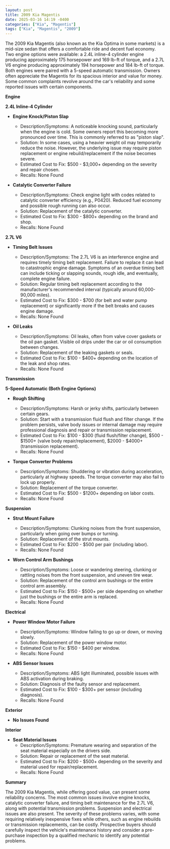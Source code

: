 ```yaml
---
layout: post
title: 2009 Kia Magentis
date: 2025-03-16 14:19 -0400
categories: ["Kia", "Magentis"]
tags: ["Kia", "Magentis", "2009"]
---
```

The 2009 Kia Magentis (also known as the Kia Optima in some markets) is a mid-size sedan that offers a comfortable ride and decent fuel economy. Two engine options were available: a 2.4L inline-4 cylinder engine producing approximately 175 horsepower and 169 lb-ft of torque, and a 2.7L V6 engine producing approximately 194 horsepower and 184 lb-ft of torque. Both engines were paired with a 5-speed automatic transmission. Owners often appreciate the Magentis for its spacious interior and value for money. Some common complaints revolve around the car's reliability and some reported issues with certain components.

**Engine**

**2.4L Inline-4 Cylinder**

*   **Engine Knock/Piston Slap**
    *   Description/Symptoms: A noticeable knocking sound, particularly when the engine is cold. Some owners report this becoming more pronounced over time. This is commonly referred to as "piston slap".
    *   Solution: In some cases, using a heavier weight oil may temporarily reduce the noise. However, the underlying issue may require piston replacement or engine rebuild/replacement if the noise becomes severe.
    *   Estimated Cost to Fix: $500 - $3,000+ depending on the severity and repair chosen.
    * Recalls: None Found

*   **Catalytic Converter Failure**
    *   Description/Symptoms: Check engine light with codes related to catalytic converter efficiency (e.g., P0420). Reduced fuel economy and possible rough running can also occur.
    *   Solution: Replacement of the catalytic converter.
    *   Estimated Cost to Fix: $300 - $800+ depending on the brand and shop.
    * Recalls: None Found

**2.7L V6**

*   **Timing Belt Issues**
    *   Description/Symptoms: The 2.7L V6 is an interference engine and requires timely timing belt replacement. Failure to replace it can lead to catastrophic engine damage. Symptoms of an overdue timing belt can include ticking or slapping sounds, rough idle, and eventually, complete engine failure.
    *   Solution: Regular timing belt replacement according to the manufacturer's recommended interval (typically around 60,000-90,000 miles).
    *   Estimated Cost to Fix: $300 - $700 (for belt and water pump replacement) or significantly more if the belt breaks and causes engine damage.
    * Recalls: None Found

*   **Oil Leaks**
    *   Description/Symptoms: Oil leaks, often from valve cover gaskets or the oil pan gasket. Visible oil drips under the car or oil consumption between changes.
    *   Solution: Replacement of the leaking gaskets or seals.
    *   Estimated Cost to Fix: $100 - $400+ depending on the location of the leak and shop rates.
    * Recalls: None Found

**Transmission**

**5-Speed Automatic (Both Engine Options)**

*   **Rough Shifting**
    *   Description/Symptoms: Harsh or jerky shifts, particularly between certain gears.
    *   Solution: Start with a transmission fluid flush and filter change. If the problem persists, valve body issues or internal damage may require professional diagnosis and repair or transmission replacement.
    *   Estimated Cost to Fix: $100 - $300 (fluid flush/filter change), $500 - $1500+ (valve body repair/replacement), $2000 - $4000+ (transmission replacement).
    * Recalls: None Found

*   **Torque Converter Problems**
    *   Description/Symptoms: Shuddering or vibration during acceleration, particularly at highway speeds. The torque converter may also fail to lock up properly.
    *   Solution: Replacement of the torque converter.
    *   Estimated Cost to Fix: $500 - $1200+ depending on labor costs.
    * Recalls: None Found

**Suspension**

*   **Strut Mount Failure**
    *   Description/Symptoms: Clunking noises from the front suspension, particularly when going over bumps or turning.
    *   Solution: Replacement of the strut mounts.
    *   Estimated Cost to Fix: $200 - $500 per pair (including labor).
    * Recalls: None Found

*   **Worn Control Arm Bushings**
    *   Description/Symptoms: Loose or wandering steering, clunking or rattling noises from the front suspension, and uneven tire wear.
    *   Solution: Replacement of the control arm bushings or the entire control arm assembly.
    *   Estimated Cost to Fix: $150 - $500+ per side depending on whether just the bushings or the entire arm is replaced.
    * Recalls: None Found

**Electrical**

*   **Power Window Motor Failure**
    *   Description/Symptoms: Window failing to go up or down, or moving slowly.
    *   Solution: Replacement of the power window motor.
    *   Estimated Cost to Fix: $150 - $400 per window.
    * Recalls: None Found

*   **ABS Sensor Issues**
    *   Description/Symptoms: ABS light illuminated, possible issues with ABS activation during braking.
    *   Solution: Diagnosis of the faulty sensor and replacement.
    *   Estimated Cost to Fix: $100 - $300+ per sensor (including diagnosis).
    * Recalls: None Found

**Exterior**

*   **No Issues Found**

**Interior**

*   **Seat Material Issues**
    *   Description/Symptoms: Premature wearing and separation of the seat material especially on the drivers side.
    *   Solution: Repair or replacement of the seat material.
    *   Estimated Cost to Fix: $200 - $500+ depending on the severity and material used for repair/replacement.
    * Recalls: None Found

**Summary**

The 2009 Kia Magentis, while offering good value, can present some reliability concerns. The most common issues involve engine knocks, catalytic converter failure, and timing belt maintenance for the 2.7L V6, along with potential transmission problems. Suspension and electrical issues are also present. The severity of these problems varies, with some requiring relatively inexpensive fixes while others, such as engine rebuilds or transmission replacements, can be costly. Prospective buyers should carefully inspect the vehicle's maintenance history and consider a pre-purchase inspection by a qualified mechanic to identify any potential problems.

